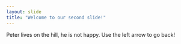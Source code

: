 ```yaml
---
layout: slide
title: "Welcome to our second slide!"
---
```

Peter lives on the hill, he is not happy.
Use the left arrow to go back!
